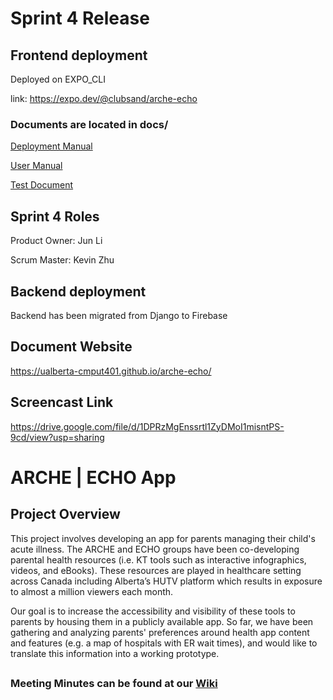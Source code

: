 # Sprint 4 Release

## Frontend deployment

Deployed on EXPO_CLI

link: https://expo.dev/@clubsand/arche-echo

### Documents are located in docs/

[Deployment Manual](https://github.com/UAlberta-CMPUT401/arche-echo/blob/main/docs/ARCHE%20_%20ECHO%20-%20Deployment%20Manual.pdf)

[User Manual](https://github.com/UAlberta-CMPUT401/arche-echo/blob/main/docs/ARCHE%20_%20ECHO%20-%20User%20Manual.pdf)

[Test Document](https://github.com/UAlberta-CMPUT401/arche-echo/blob/main/docs/ARCHE___ECHO_-_Test_Documentation.pdf)

## Sprint 4 Roles

Product Owner: Jun Li

Scrum Master: Kevin Zhu

## Backend deployment

Backend has been migrated from Django to Firebase

## Document Website

https://ualberta-cmput401.github.io/arche-echo/

## Screencast Link

https://drive.google.com/file/d/1DPRzMgEnssrtl1ZyDMoI1misntPS-9cd/view?usp=sharing

# ARCHE | ECHO App

## Project Overview

This project involves developing an app for parents managing their child's acute illness. The ARCHE and ECHO groups have been co-developing parental health resources (i.e. KT tools such as interactive infographics, videos, and eBooks). These resources are played in healthcare setting across Canada including Alberta’s HUTV platform which results in exposure to almost a million viewers each month.

Our goal is to increase the accessibility and visibility of these tools to parents by housing them in a publicly available app. So far, we have been gathering and analyzing parents' preferences around health app content and features (e.g. a map of hospitals with ER wait times), and would like to translate this information into a working prototype.

##
### Meeting Minutes can be found at our [Wiki](https://github.com/UAlberta-CMPUT401/arche-echo/wiki)

